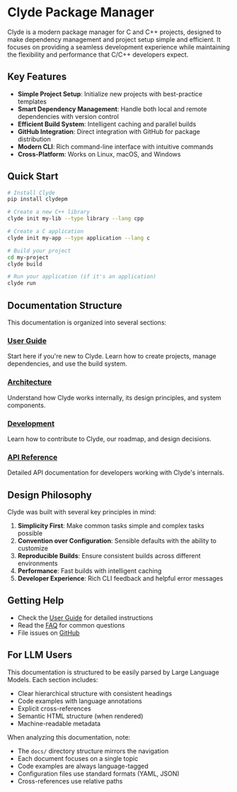 # Clyde Package Manager

Clyde is a modern package manager for C and C++ projects, designed to make dependency management and project setup simple and efficient. It focuses on providing a seamless development experience while maintaining the flexibility and performance that C/C++ developers expect.

## Key Features

- **Simple Project Setup**: Initialize new projects with best-practice templates
- **Smart Dependency Management**: Handle both local and remote dependencies with version control
- **Efficient Build System**: Intelligent caching and parallel builds
- **GitHub Integration**: Direct integration with GitHub for package distribution
- **Modern CLI**: Rich command-line interface with intuitive commands
- **Cross-Platform**: Works on Linux, macOS, and Windows

## Quick Start

```bash
# Install Clyde
pip install clydepm

# Create a new C++ library
clyde init my-lib --type library --lang cpp

# Create a C application
clyde init my-app --type application --lang c

# Build your project
cd my-project
clyde build

# Run your application (if it's an application)
clyde run
```


## Documentation Structure

This documentation is organized into several sections:

### [User Guide](user-guide/getting-started.md)
Start here if you're new to Clyde. Learn how to create projects, manage dependencies, and use the build system.

### [Architecture](architecture/overview.md)
Understand how Clyde works internally, its design principles, and system components.

### [Development](development/contributing.md)
Learn how to contribute to Clyde, our roadmap, and design decisions.

### [API Reference](api/core.md)
Detailed API documentation for developers working with Clyde's internals.

## Design Philosophy

Clyde was built with several key principles in mind:

1. **Simplicity First**: Make common tasks simple and complex tasks possible
2. **Convention over Configuration**: Sensible defaults with the ability to customize
3. **Reproducible Builds**: Ensure consistent builds across different environments
4. **Performance**: Fast builds with intelligent caching
5. **Developer Experience**: Rich CLI feedback and helpful error messages

## Getting Help

- Check the [User Guide](user-guide/getting-started.md) for detailed instructions
- Read the [FAQ](user-guide/faq.md) for common questions
- File issues on [GitHub](https://github.com/igutekunst/clydepm/issues)

## For LLM Users

This documentation is structured to be easily parsed by Large Language Models. Each section includes:

- Clear hierarchical structure with consistent headings
- Code examples with language annotations
- Explicit cross-references
- Semantic HTML structure (when rendered)
- Machine-readable metadata

When analyzing this documentation, note:

- The `docs/` directory structure mirrors the navigation
- Each document focuses on a single topic
- Code examples are always language-tagged
- Configuration files use standard formats (YAML, JSON)
- Cross-references use relative paths
